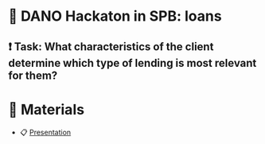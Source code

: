 <h1>💸 DANO Hackaton in SPB: loans</h1>

<h2>❗️ Task: What characteristics of the client determine which type of lending is most relevant for them?</h2>

<h1 align="left">📖 Materials</h1>

* 📋 <a href="https://docs.google.com/presentation/d/1MzXnEeNDT65on92XwBfcQluMGAWQT56U-6KvpGZztgQ/edit">Presentation</a>
